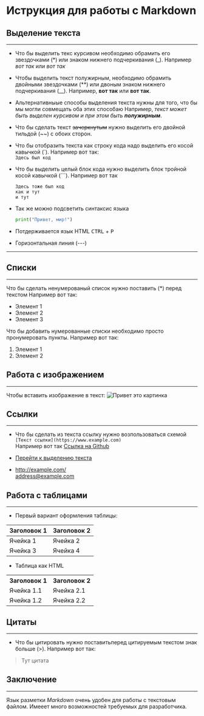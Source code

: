 # Иструкция для работы с Markdown

## <a id="title1">Выделение текста</a>
---

* Что бы выделить текс курсивом необходимо обрамить его звездочками (*) или знаком нижнего подчеркивания (_).
Например *вот так* или _вот так_

* Чтобы выделить текст полужирным, необходимо обрамить двойными звездочками (**) или двоным знаком нижнего подчеркивания (__).
Например, **вот так** или __вот так__.

* Альтернативныые способы выделения текста нужны для того, что бы мы могли совмещать оба этих способаю Например, _текст может быть выделен курсивом и при этом быть **полужирным**_.

* Что бы сделать текст ~~зачеркнутым~~ нужно выделить его двойной тильдой (~~) с обоих сторон.

* Что бы отобразить текста как строку кода надо выделить его косой кавычкой (\`\). Например вот так:  
 `Здесь был код`

* Что бы выделить целый блок кода нужно выделить блок тройной косой кавычкой
(\```). Например вот так 
  ```
  Здесь тоже был код 
  как и тут 
  и тут
  ```
* Так же можно подсветить синтаксис языка
   ```python
  print("Привет, мир!")
   ```

* Потдерживается язык HTML  <kbd>CTRL</kbd> + <kbd>P</kbd>

* Горизонтальная линия (---)
---

## Списки
---
Что бы сделать ненумерованый список нужно поставить (*) перед текстом
Например вот так:
* Элемент 1
* Элемент 2
* Элемент 3

Что бы добавить нумерованные списки необходимо просто пронумеровать пункты.
Например вот так:
1. Элемент 1
2. Элемент 2


## Работа с изображением 
---
Чтобы вставить изображение в текст:
![Привет это картинка](chot.png)

## Ссылки
---

* Что бы сделать из текста ссылку нужно возпользоваться схемой   
`[Текст ссылки](https://www.example.com)`  
Например вот так [Ссылка на Github](https://github.com/DaemoniumLupus/Geek)

* [Перейти к выделению текста](#title1)

* <http://example.com/>  
<address@example.com>

## Работа с таблицами
---
* Первый вариант оформления таблицы: 

| Заголовок 1 | Заголовок 2 |
| ----------- | ----------- |
| Ячейка 1    | Ячейка 2   |
| Ячейка 3    | Ячейка 4   |

* Таблица как HTML

<table>
    <tr>
        <th>Заголовок 1</th>
        <th>Заголовок 2</th>
    </tr>
    <tr>
        <td>Ячейка 1.1</td>
        <td>Ячейка 2.1</td>
    </tr>
    <tr>
        <td>Ячейка 1.2</td>
        <td>Ячейка 2.2</td>
    </tr>
</table>


## Цитаты
---
* Что бы цитировать нужно поставитьперед цитируемым текстом знак больше (>).
Например вот так:
> Тут цитата 

## Заключение
---
Язык разметки _Markdown_ очень удобен для работы с текстовым файлом.
Имееет много возможностей требуемых для разработчика.
